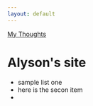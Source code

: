```yaml
---
layout: default
---
```


[My Thoughts](thoughts.md)


# Alyson's site 
* sample list one 
* here is the secon item 
*

